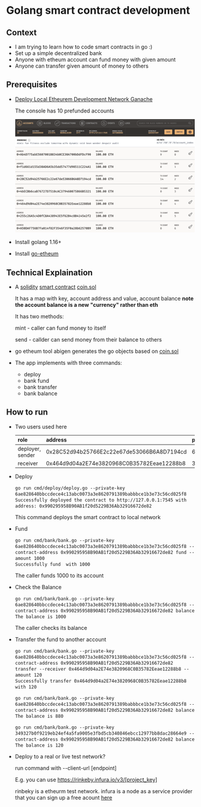 # Golang smart contract development

## Context

* I am trying to learn how to code smart contracts in go :) 
* Set up a simple decentralized bank
* Anyone with etheum account can fund money with given amount
* Anyone can transfer given amount of money to others

## Prerequisites

* [Deploy Local Etheurem Development Network Ganache](https://www.trufflesuite.com/ganache)

    The console has 10 prefunded accounts

    ![](images/ganacha.png)

* Install golang 1.16+
* Install [go-etheum](https://github.com/ethereum/go-ethereum)

## Technical Explaination

* A [solidity](https://docs.soliditylang.org/en/v0.8.10/) [smart contract](https://ethereum.org/en/developers/docs/smart-contracts/) [coin.sol](pkg/cmd/contracts/coin.sol)

    It has a map with key, account address and value, account balance **note the account balance is a new "currency" rather than eth** 

    It has two methods:

    mint - caller can fund money to itself

    send - callder can send money from their balance to others

* go etheum tool abigen generates the go objects based on [coin.sol](pkg/cmd/contracts/coin.sol)
* The app implements with three commands:
   * deploy
   * bank fund
   * bank transfer
   * bank balance

## How to run

* Two users used here

    |role|address|private_key|
    |----|-------|-----------|
    |deployer, sender|0x28C52d94b25766E2c22e67de53066B6A8D7194cd|6ae828640bbccdece4c13abc0073a3e8620791389babbbce1b3e73c56cd025f8|
    |receiver|0x464d9d04a2E74e3820968C0B35782Eeae12288b8|349327b0f9219eb24ef4a5fa9005e3fbd5cb340846ebcc12977bb8dac28664e9|

* Deploy

    ```
    go run cmd/deploy/deploy.go --private-key 6ae828640bbccdece4c13abc0073a3e8620791389babbbce1b3e73c56cd025f8
    Successfully deployed the contract to http://127.0.0.1:7545 with address: 0x990295958B90AB1f20d5229B36Ab32916672de82
    ```

    This command deploys the smart contract to local network

* Fund

    ```
    go run cmd/bank/bank.go --private-key 6ae828640bbccdece4c13abc0073a3e8620791389babbbce1b3e73c56cd025f8 --contract-address 0x990295958B90AB1f20d5229B36Ab32916672de82 fund --amount 1000
    Successfully fund  with 1000
    ```

    The caller funds 1000 to its account


* Check the Balance

    ```
    go run cmd/bank/bank.go --private-key 6ae828640bbccdece4c13abc0073a3e8620791389babbbce1b3e73c56cd025f8 --contract-address 0x990295958B90AB1f20d5229B36Ab32916672de82 balance
    The balance is 1000
    ```

    The caller checks its balance

* Transfer the fund to another account

    ```
    go run cmd/bank/bank.go --private-key 6ae828640bbccdece4c13abc0073a3e8620791389babbbce1b3e73c56cd025f8 --contract-address 0x990295958B90AB1f20d5229B36Ab32916672de82 transfer --receiver 0x464d9d04a2E74e3820968C0B35782Eeae12288b8 --amount 120
    Successfully transfer 0x464d9d04a2E74e3820968C0B35782Eeae12288b8 with 120
    ```

    ```
    go run cmd/bank/bank.go --private-key 6ae828640bbccdece4c13abc0073a3e8620791389babbbce1b3e73c56cd025f8 --contract-address 0x990295958B90AB1f20d5229B36Ab32916672de82 balance
    The balance is 880
    ```

    ```
    go run cmd/bank/bank.go --private-key 349327b0f9219eb24ef4a5fa9005e3fbd5cb340846ebcc12977bb8dac28664e9 --contract-address 0x990295958B90AB1f20d5229B36Ab32916672de82 balance
    The balance is 120
    ```

* Deploy to a real or live test network? 

  run command with --client-url [endpoint]

  E.g. you can use https://rinkeby.infura.io/v3/[project_key]  

  rinbeky is a etheurm test network. infura is a node as a service provider that you can sign up a free acount [here](https://infura.io/)




















